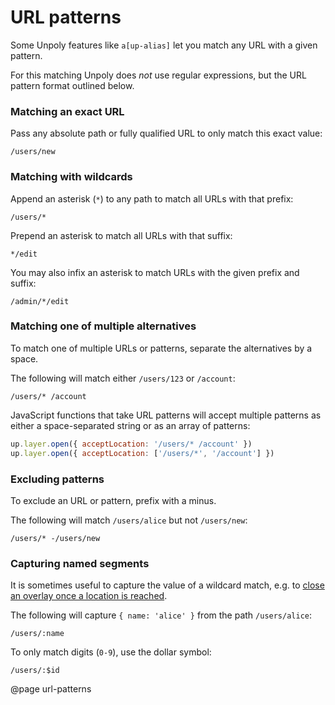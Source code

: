 URL patterns
============

Some Unpoly features like `a[up-alias]` let you match any URL with a given pattern.

For this matching Unpoly does *not* use regular expressions, but the URL pattern format outlined below.

### Matching an exact URL

Pass any absolute path or fully qualified URL to only match this exact value:

```text
/users/new
```

### Matching with wildcards

Append an asterisk (`*`) to any path to match all URLs with that prefix:

```text
/users/*
```

Prepend an asterisk to match all URLs with that suffix:

```text
*/edit
```

You may also infix an asterisk to match URLs with the given prefix and suffix:

```text
/admin/*/edit
```

### Matching one of multiple alternatives

To match one of multiple URLs or patterns, separate the alternatives by a space.

The following will match either `/users/123` or `/account`:

```text
/users/* /account
```

JavaScript functions that take URL patterns will accept multiple patterns
as either a space-separated string or as an array of patterns:

```js
up.layer.open({ acceptLocation: '/users/* /account' })
up.layer.open({ acceptLocation: ['/users/*', '/account'] })
```

### Excluding patterns

To exclude an URL or pattern, prefix with a minus.

The following will match `/users/alice` but not `/users/new`:

```text
/users/* -/users/new
```

### Capturing named segments

It is sometimes useful to capture the value of a wildcard match, e.g. to
[close an overlay once a location is reached](/up.layer.open#options.acceptLocation).

The following will capture `{ name: 'alice' }` from the path `/users/alice`:

```text
/users/:name
```

To only match digits (`0-9`), use the dollar symbol:

```text
/users/:$id
```

@page url-patterns

